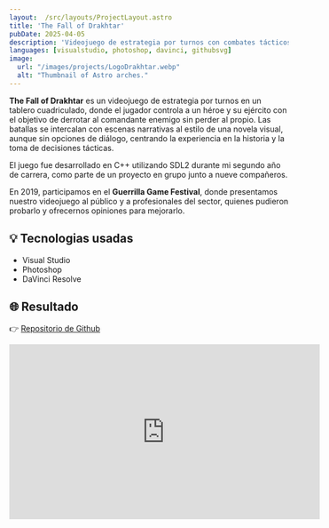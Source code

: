 ```yaml
---
layout:  /src/layouts/ProjectLayout.astro
title: 'The Fall of Drakhtar'
pubDate: 2025-04-05
description: 'Videojuego de estrategia por turnos con combates tácticos hecho en Visual Studio con la libreria SDL2'
languages: [visualstudio, photoshop, davinci, githubsvg]
image:
  url: "/images/projects/LogoDrakhtar.webp"
  alt: "Thumbnail of Astro arches."
--- 
```


**The Fall of Drakhtar** es un videojuego de estrategia por turnos en un tablero cuadriculado, donde el jugador controla a un héroe y su ejército con el objetivo de derrotar al comandante enemigo sin perder al propio.
Las batallas se intercalan con escenas narrativas al estilo de una novela visual, aunque sin opciones de diálogo, centrando la experiencia en la historia y la toma de decisiones tácticas.

El juego fue desarrollado en C++ utilizando SDL2 durante mi segundo año de carrera, como parte de un proyecto en grupo junto a nueve compañeros.

En 2019, participamos en el **Guerrilla Game Festival**, donde presentamos nuestro videojuego al público y a profesionales del sector, quienes pudieron probarlo y ofrecernos opiniones para mejorarlo.

## 💡 Tecnologias usadas

- Visual Studio
- Photoshop
- DaVinci Resolve


## 🌐 Resultado

👉 [Repositorio de Github](https://github.com/kyranet/drakhtar)

<iframe class="w-full rounded-2xl overflow-hidden aspect-video h-auto" width="560" height="315" src="https://www.youtube.com/embed/aljHRY8NswA?si=yYBIGnNaMBG1ngz4" frameborder="0" allow="accelerometer; autoplay; encrypted-media; gyroscope; picture-in-picture" allowfullscreen></iframe>
<br>




